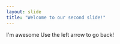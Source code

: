 ```yaml
---
layout: slide
title: "Welcome to our second slide!"
---
```

I'm awesome
Use the left arrow to go back!
